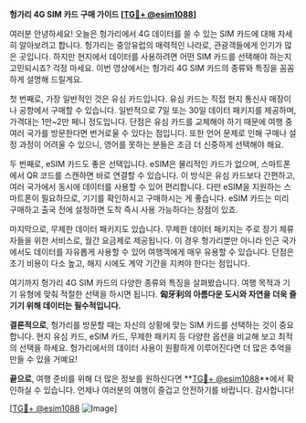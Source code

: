 **헝가리 4G SIM 카드 구매 가이드 [[TG💪+ @esim1088](https://t.me/s/esim1088)]**

여러분 안녕하세요! 오늘은 헝가리에서 4G 데이터를 쓸 수 있는 SIM 카드에 대해 자세히 알아보려고 합니다. 헝가리는 중앙유럽의 매력적인 나라로, 관광객들에게 인기가 많은 곳입니다. 하지만 현지에서 데이터를 사용하려면 어떤 SIM 카드를 선택해야 하는지 고민되시죠? 걱정 마세요. 이번 영상에서는 헝가리 4G SIM 카드의 종류와 특징을 꼼꼼하게 설명해 드릴게요.

첫 번째로, 가장 일반적인 것은 유심 카드입니다. 유심 카드는 직접 현지 통신사 매장이나 공항에서 구매할 수 있습니다. 일반적으로 7일 또는 30일 데이터 패키지를 제공하며, 가격대는 1만~2만 페니 정도입니다. 단점은 유심 카드를 교체해야 하기 때문에 여행 중 여러 국가를 방문한다면 번거로울 수 있다는 점입니다. 또한 언어 문제로 인해 구매나 설정 과정이 어려울 수 있으니, 영어를 못하는 분들은 조금 더 신중하게 선택해야 해요.

두 번째로, eSIM 카드도 좋은 선택입니다. eSIM은 물리적인 카드가 없으며, 스마트폰에서 QR 코드를 스캔하면 바로 연결할 수 있습니다. 이 방식은 유심 카드보다 간편하고, 여러 국가에서 동시에 데이터를 사용할 수 있어 편리합니다. 다만 eSIM을 지원하는 스마트폰이 필요하므로, 기기를 확인하시고 구매하시는 게 좋습니다. eSIM 카드는 미리 구매하고 출국 전에 설정하면 도착 즉시 사용 가능하다는 장점이 있죠.

마지막으로, 무제한 데이터 패키지도 있습니다. 무제한 데이터 패키지는 주로 장기 체류자들을 위한 서비스로, 월간 요금제로 제공됩니다. 이 경우 헝가리뿐만 아니라 인근 국가에서도 데이터를 자유롭게 사용할 수 있어 여행객에게 매우 유용할 수 있습니다. 단점은 초기 비용이 다소 높고, 해지 시에도 계약 기간을 지켜야 한다는 점입니다.

여기까지 헝가리 4G SIM 카드의 다양한 종류와 특징을 살펴봤습니다. 여행 목적과 기기 유형에 맞춰 적절한 선택을 하시면 됩니다. **匈牙利의 아름다운 도시와 자연을 더욱 즐기기 위해 데이터는 필수적입니다.** 

**결론적으로**, 헝가리를 방문할 때는 자신의 상황에 맞는 SIM 카드를 선택하는 것이 중요합니다. 현지 유심 카드, eSIM 카드, 무제한 패키지 등 다양한 옵션을 비교해 보고 최적의 선택을 하세요. 헝가리에서의 데이터 사용이 원활하게 이루어진다면 더 많은 추억을 만들 수 있을 거예요!

**끝으로**, 여행 준비를 위해 더 많은 정보를 원하신다면 **[TG💪+ @esim1088](https://t.me/s/esim1088)**에서 확인하실 수 있습니다. 언제나 여러분의 여행이 즐겁고 안전하기를 바랍니다. 감사합니다! 

[[TG💪+ @esim1088](https://t.me/s/esim1088) ![Image](https://i.postimg.cc/Y0z9fWf4/image.png)]